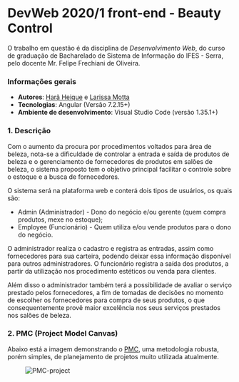# DevWeb 2020/1 front-end - Beauty Control

O trabalho em questão é da disciplina de *Desenvolvimento Web*, do curso de graduação de Bacharelado de Sistema de Informação do IFES - Serra, pelo docente Mr. Felipe Frechiani de Oliveira.

### Informações gerais
- **Autores**: [Harã Heique](https://github.com/HaraHeique) e [Larissa Motta](https://github.com/LarissaMotta)
- **Tecnologias**: Angular (Versão 7.2.15+)
- **Ambiente de desenvolvimento**: Visual Studio Code (versão 1.35.1+)

### 1. Descrição

Com o aumento da procura por procedimentos voltados para área de beleza, nota-se a dificuldade de controlar a entrada e saída de produtos de beleza e o gerenciamento de fornecedores de produtos em salões de beleza,  o sistema proposto tem o objetivo principal facilitar o controle sobre o estoque e a busca de fornecedores.

O sistema será na plataforma web e conterá dois tipos de usuários, os quais são:
* Admin (Administrador) - Dono do negócio e/ou gerente (quem compra produtos, mexe no estoque);
* Employee (Funcionário) - Quem utiliza e/ou vende produtos para o dono do negócio.

O administrador realiza o cadastro e registra as entradas, assim como fornecedores para sua carteira, podendo deixar essa informação disponível para outros administradores.
O funcionário registra a saída dos produtos, a partir da utilização nos procedimento estéticos ou venda para clientes.

Além disso o administrador também terá a possibilidade de avaliar o serviço prestado pelos fornecedores, a fim de tomadas de decisões no momento de escolher os fornecedores para compra de seus produtos, o que consequentemente provê maior excelência nos seus serviços prestados nos salões de beleza.


### 2. PMC (Project Model Canvas)

Abaixo está a imagem demonstrando o [PMC](https://robsoncamargo.com.br/blog/projec-model-canvas-para-gerenciamento-de-projetos), uma metodologia robusta, porém simples, de planejamento de projetos muito utilizada atualmente.

<figure>
    <img src="https://github.com/LarissaMotta/devweb-front-end/blob/master/documentation/images/Project_Model_Canvas-PMC.jpg" alt="PMC-project" title="Project Model Canvas do projeto Beauty Control" />
</figure>
